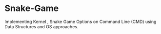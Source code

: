 # Snake-Game
Implementing Kernel , Snake Game Options on Command Line (CMD) using Data Structures and OS approaches.
